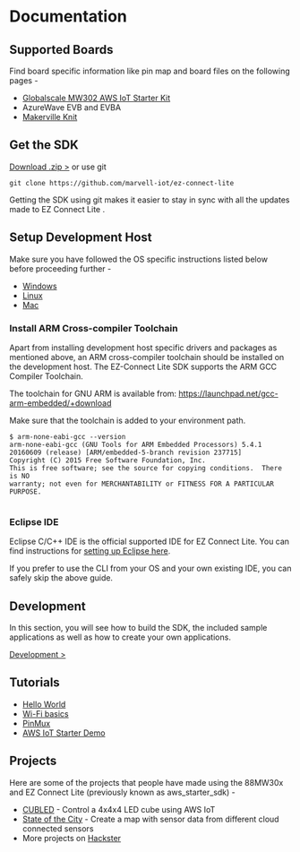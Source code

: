 # Documentation

## Supported Boards
Find board specific information like pin map and board files on the following pages -

- [Globalscale MW302 AWS IoT Starter Kit](./starter-kit/)
- AzureWave EVB and EVBA
- [Makerville Knit](./makerville-knit/)


## Get the SDK

 [ Download .zip >][download] or use git

    git clone https://github.com/marvell-iot/ez-connect-lite

Getting the SDK using git makes it easier to stay in sync with all the updates made to EZ Connect Lite .

[download]: https://github.com/marvell-iot/ez-connect-lite/archive/master.zip

## Setup Development Host

Make sure you have followed the OS specific instructions listed below before proceeding further -

- [Windows](./windows-host-setup/)
- [Linux](./linux-host-setup/)
- [Mac](./mac-host-setup/)

### Install ARM Cross-compiler Toolchain

Apart from installing development host specific drivers and packages as mentioned above, an ARM cross-compiler toolchain should be installed on the development host. The EZ-Connect Lite SDK supports the ARM GCC Compiler Toolchain.

The toolchain for GNU ARM is available from: https://launchpad.net/gcc-arm-embedded/+download

Make sure that the toolchain is added to your environment path.

```
$ arm-none-eabi-gcc --version
arm-none-eabi-gcc (GNU Tools for ARM Embedded Processors) 5.4.1 20160609 (release) [ARM/embedded-5-branch revision 237715]
Copyright (C) 2015 Free Software Foundation, Inc.
This is free software; see the source for copying conditions.  There is NO
warranty; not even for MERCHANTABILITY or FITNESS FOR A PARTICULAR PURPOSE.


```

### Eclipse IDE

Eclipse C/C++ IDE is the official supported IDE for EZ Connect Lite. You can find instructions for [setting up Eclipse here](./eclipse/).

If you prefer to use the CLI from your OS and your own existing IDE, you can safely skip the above guide.

## Development
In this section, you will see how to build the SDK, the included sample applications as well as how to create your own applications.

[ Development >][dev]

[dev]: ./development/

## Tutorials

- [Hello World](./hello-world/)
- [Wi-Fi basics](./wifi-basics/)
- [PinMux](./pinmux/)
- [AWS IoT Starter Demo](./aws-iot/)

## Projects

Here are some of the projects that people have made using the 88MW30x and EZ Connect Lite (previously known as aws_starter_sdk) -

- <a href="https://www.hackster.io/cubot/cubled-79119f" target="_blank">CUBLED</a> - Control a 4x4x4 LED cube using AWS IoT
- <a href="https://www.hackster.io/anujdeshpande/state-of-the-city-b81d85" target="_blank">State of the City</a> - Create a map with sensor data from different cloud connected sensors
- More projects on <a href="https://www.hackster.io/marvell/projects" target="_blank">Hackster</a>

